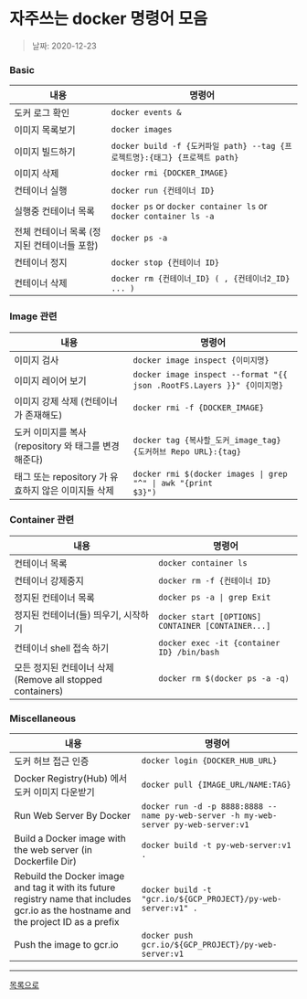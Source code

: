 
# 자주쓰는 docker 명령어 모음

> 날짜: 2020-12-23


### Basic

내용 | 명령어
--- | ---
도커 로그 확인 | `docker events &`
이미지 목록보기 | `docker images`
이미지 빌드하기 | `docker build -f {도커파일 path} --tag {프로젝트명}:{태그} {프로젝트 path}`
이미지 삭제 | `docker rmi {DOCKER_IMAGE}`
컨테이너 실행 | `docker run {컨테이너 ID}`
실행중 컨테이너 목록 | `docker ps` or `docker container ls` or `docker container ls -a`
전체 컨테이너 목록 (정지된 컨테이너들 포함) | `docker ps -a`
컨테이너 정지 | `docker stop {컨테이너 ID}`
컨테이너 삭제 | `docker rm {컨테이너_ID} ( , {컨테이너2_ID} ... )`


### Image 관련

내용 | 명령어
--- | ---
이미지 검사 | `docker image inspect {이미지명}`
이미지 레이어 보기 | `docker image inspect --format "{{ json .RootFS.Layers }}" {이미지명}`
이미지 강제 삭제 (컨테이너가 존재해도) | `docker rmi -f {DOCKER_IMAGE}`
도커 이미지를 복사 (repository 와 태그를 변경해준다) | `docker tag {복사할_도커_image_tag} {도커허브 Repo URL}:{tag}`
태그 또는 repository 가 유효하지 않은 이미지들 삭제 | <code>docker rmi $(docker images &#124; grep "^" &#124; awk "{print $3}")</code>

### Container 관련

내용 | 명령어
--- | ---
컨테이너 목록 | `docker container ls`
컨테이너 강제중지 | `docker rm -f {컨테이너 ID}`
정지된 컨테이너 목록 | <code>docker ps -a &#124; grep Exit</code>
정지된 컨테이너(들) 띄우기, 시작하기 | `docker start [OPTIONS] CONTAINER [CONTAINER...]`
컨테이너 shell 접속 하기 | `docker exec -it {container ID} /bin/bash`
모든 정지된 컨테이너 삭제 (Remove all stopped containers) | `docker rm $(docker ps -a -q)`

### Miscellaneous

내용 | 명령어
--- | ---
도커 허브 접근 인증 | `docker login {DOCKER_HUB_URL}`
Docker Registry(Hub) 에서 도커 이미지 다운받기 | `docker pull {IMAGE_URL/NAME:TAG}`
Run Web Server By Docker | `docker run -d -p 8888:8888 --name py-web-server -h my-web-server py-web-server:v1`
Build a Docker image with the web server (in Dockerfile Dir) | `docker build -t py-web-server:v1 .`
Rebuild the Docker image and tag it with its future registry name that includes gcr.io as the hostname and the project ID as a prefix | `docker build -t "gcr.io/${GCP_PROJECT}/py-web-server:v1" .`
Push the image to gcr.io| `docker push gcr.io/${GCP_PROJECT}/py-web-server:v1`

---

[목록으로](https://shiwoo-park.github.io/blog/kor)
